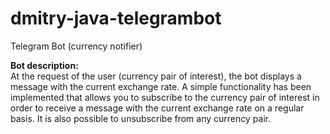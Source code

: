 # dmitry-java-telegrambot
Telegram Bot (currency notifier)


**Bot description:**<br>
At the request of the user (currency pair of interest), the bot displays a message with the current exchange rate. A simple functionality has been implemented that allows you to subscribe to the currency pair of interest in order to receive a message with the current exchange rate on a regular basis. It is also possible to unsubscribe from any currency pair.